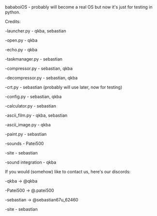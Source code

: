 bababoiOS - probably will become a real OS but now it's just for testing in python.

Credits:

-launcher.py - qkba, sebastian

-open.py - qkba

-echo.py - qkba

-taskmanager.py - sebastian

-compressor.py - sebastian, qkba

-decompressor.py - sebastian, qkba

-crt.py - sebastian (probably will use later, now for testing)

-config.py - sebastian, qkba

-calculator.py - sebastian

-ascii_film.py - qkba, sebastian

-ascii_image.py - qkba

-paint.py - sebastian

-sounds - Patei500

-site - sebastian

-sound integration - qkba

If you would (somehow) like to contact us, here's our discords:

-qkba -> @qkba

-Patei500 -> @.patei500

-sebastian -> @sebastian67u_62460

-site - sebastian